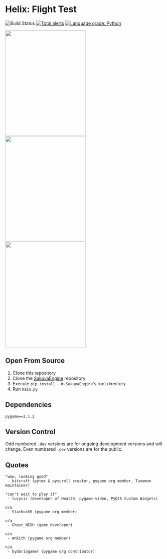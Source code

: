 # Helix: Flight Test
![Build Status](https://app.travis-ci.com/novialriptide/Helix.svg?token=FAdMFvB2Aah71wSbAgrB&branch=main)
[![Total alerts](https://img.shields.io/lgtm/alerts/g/FirstLevelGames/Helix.svg?logo=lgtm&logoWidth=18)](https://lgtm.com/projects/g/FirstLevelGames/Helix/alerts/)
[![Language grade: Python](https://img.shields.io/lgtm/grade/python/g/FirstLevelGames/Helix.svg?logo=lgtm&logoWidth=18)](https://lgtm.com/projects/g/FirstLevelGames/Helix/context:python)

<img src="https://user-images.githubusercontent.com/35881688/146890225-e5f41e26-89e0-491b-adec-80e655fad265.png" width="256" height="336"/><img src="https://user-images.githubusercontent.com/35881688/146881485-1baf48b6-380e-4f35-81b4-095afcf21edf.png" width="256" height="336"/><img src="https://user-images.githubusercontent.com/35881688/146322228-478481fb-8726-4c4e-80f9-1bd4af10cecb.png" width="256" height="336"/>

## Open From Source
1. Clone this repository
2. Clone the [SakuyaEngine](https://github.com/novialriptide/SakuyaEngine) repository
3. Execute `pip install .` in `SakuyaEngine`'s root directory
4. Run `main.py`

## Dependencies
```
pygame==2.1.2
```

## Version Control
Odd numbered `.dev` versions are for ongoing development versions and will change.
Even numbered `.dev` versions are for the public.

## Quotes
```
"wow, looking good"
 - bitcraft (pytmx & pyscroll creator, pygame org member, Tuxemon maintainer)

"can't wait to play it"
 - lucysir (developer of Heat2D, pygame-video, PyQt5 Custom Widgets)

n/a
 - Starbuck5 (pygame org member)

n/a
 - Ghast_NEOH (game developer)

n/a
 - Ankith (pygame org member)

n/a
 - bydariogamer (pygame org contributor)
```
